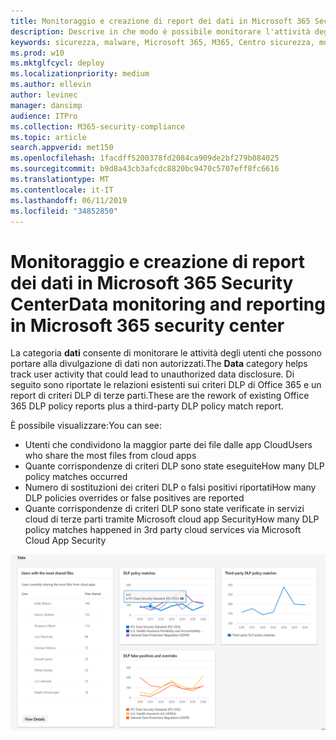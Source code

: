 ```yaml
---
title: Monitoraggio e creazione di report dei dati in Microsoft 365 Security Center
description: Descrive in che modo è possibile monitorare l'attività degli utenti che potrebbe causare la divulgazione di dati non autorizzati.
keywords: sicurezza, malware, Microsoft 365, M365, Centro sicurezza, monitoraggio, report, dati
ms.prod: w10
ms.mktglfcycl: deploy
ms.localizationpriority: medium
ms.author: ellevin
author: levinec
manager: dansimp
audience: ITPro
ms.collection: M365-security-compliance
ms.topic: article
search.appverid: met150
ms.openlocfilehash: 1facdff5200378fd2084ca909de2bf279b084025
ms.sourcegitcommit: b9d8a43cb3afcdc8820bc9470c5707eff8fc6616
ms.translationtype: MT
ms.contentlocale: it-IT
ms.lasthandoff: 06/11/2019
ms.locfileid: "34852850"
---
```

# <a name="data-monitoring-and-reporting-in-microsoft-365-security-center"></a><span data-ttu-id="1d565-104">Monitoraggio e creazione di report dei dati in Microsoft 365 Security Center</span><span class="sxs-lookup"><span data-stu-id="1d565-104">Data monitoring and reporting in Microsoft 365 security center</span></span>

<span data-ttu-id="1d565-105">La categoria **dati** consente di monitorare le attività degli utenti che possono portare alla divulgazione di dati non autorizzati.</span><span class="sxs-lookup"><span data-stu-id="1d565-105">The **Data** category helps track user activity that could lead to unauthorized data disclosure.</span></span> <span data-ttu-id="1d565-106">Di seguito sono riportate le relazioni esistenti sui criteri DLP di Office 365 e un report di criteri DLP di terze parti.</span><span class="sxs-lookup"><span data-stu-id="1d565-106">These are the rework of existing Office 365 DLP policy reports plus a third-party DLP policy match report.</span></span>

<span data-ttu-id="1d565-107">È possibile visualizzare:</span><span class="sxs-lookup"><span data-stu-id="1d565-107">You can see:</span></span>

* <span data-ttu-id="1d565-108">Utenti che condividono la maggior parte dei file dalle app Cloud</span><span class="sxs-lookup"><span data-stu-id="1d565-108">Users who share the most files from cloud apps</span></span>
* <span data-ttu-id="1d565-109">Quante corrispondenze di criteri DLP sono state eseguite</span><span class="sxs-lookup"><span data-stu-id="1d565-109">How many DLP policy matches occurred</span></span>
* <span data-ttu-id="1d565-110">Numero di sostituzioni dei criteri DLP o falsi positivi riportati</span><span class="sxs-lookup"><span data-stu-id="1d565-110">How many DLP policies overrides or false positives are reported</span></span>
* <span data-ttu-id="1d565-111">Quante corrispondenze di criteri DLP sono state verificate in servizi cloud di terze parti tramite Microsoft cloud app Security</span><span class="sxs-lookup"><span data-stu-id="1d565-111">How many DLP policy matches happened in 3rd party cloud services via Microsoft Cloud App Security</span></span>

![Categoria dati della pagina report](./media/security-docs/data.png)
